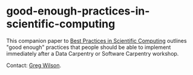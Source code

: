# good-enough-practices-in-scientific-computing

This companion paper to [Best Practices in Scientific Computing](http://journals.plos.org/plosbiology/article?id=10.1371/journal.pbio.1001745)
outlines "good enough" practices that people should be able to implement immediately after a Data Carpentry or Software Carpentry workshop.

Contact: [Greg Wilson](mailto:gvwilson@software-carpentry.org).
